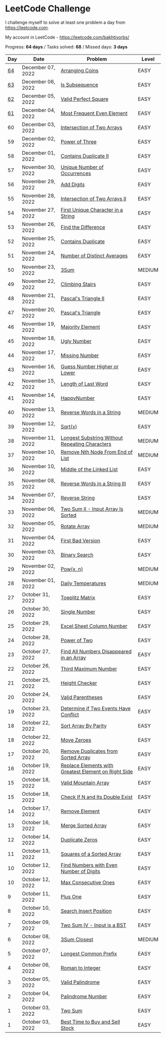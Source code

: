 # LeetCode Challenge
I challenge myself to solve at least one problem a day from https://leetcode.com. 

My account in LeetCode - https://leetcode.com/bakhtiyorbs/ 

Progress: **64 days** / Tasks solved: **68** / Missed days: **3 days**

| Day                                | Date              | Problem                                                                                                                                    | Level  |
|------------------------------------|-------------------|--------------------------------------------------------------------------------------------------------------------------------------------|--------|
| [64](./src/ArrangingCoins)         | December 07, 2022 | [Arranging Coins](https://leetcode.com/problems/arranging-coins)                                                                           | EASY   |
| [63](./src/IsSubsequence.php)      | December 06, 2022 | [Is Subsequence](https://leetcode.com/problems/is-subsequence)                                                                             | EASY   |
| [62](./src/ValidPerfectSquare.php) | December 05, 2022 | [Valid Perfect Square](https://leetcode.com/problems/valid-perfect-square)                                                                 | EASY   |
| [61](./src/ValidPerfectSquare.php) | December 04, 2022 | [Most Frequent Even Element](https://leetcode.com/problems/most-frequent-even-element)                                                     | EASY   |
| 60                                 | December 03, 2022 | [Intersection of Two Arrays](https://leetcode.com/problems/intersection-of-two-arrays)                                                     | EASY   |
| 59                                 | December 02, 2022 | [Power of Three](https://leetcode.com/problems/power-of-three)                                                                             | EASY   |
| 58                                 | December 01, 2022 | [Contains Duplicate II](https://leetcode.com/problems/contains-duplicate-ii)                                                               | EASY   |
| 57                                 | November 30, 2022 | [Unique Number of Occurrences](https://leetcode.com/problems/unique-number-of-occurrences)                                                 | EASY   |
| 56                                 | November 29, 2022 | [Add Digits](https://leetcode.com/problems/add-digits)                                                                                     | EASY   |
| 55                                 | November 28, 2022 | [Intersection of Two Arrays II](https://leetcode.com/problems/intersection-of-two-arrays-ii)                                               | EASY   |
| 54                                 | November 27, 2022 | [First Unique Character in a String](https://leetcode.com/problems/first-unique-character-in-a-string)                                     | EASY   |
| 53                                 | November 26, 2022 | [Find the Difference](https://leetcode.com/problems/find-the-difference)                                                                   | EASY   |
| 52                                 | November 25, 2022 | [Contains Duplicate](https://leetcode.com/problems/contains-duplicate)                                                                     | EASY   |
| 51                                 | November 24, 2022 | [Number of Distinct Averages](https://leetcode.com/problems/number-of-distinct-averages)                                                   | EASY   |
| 50                                 | November 23, 2022 | [3Sum](https://leetcode.com/problems/3sum)                                                                                                 | MEDIUM |
| 49                                 | November 22, 2022 | [Climbing Stairs](https://leetcode.com/problems/climbing-stairs)                                                                           | EASY   |
| 48                                 | November 21, 2022 | [Pascal's Triangle II](https://leetcode.com/problems/pascals-triangle-ii)                                                                  | EASY   |
| 47                                 | November 20, 2022 | [Pascal's Triangle](https://leetcode.com/problems/pascals-triangle)                                                                        | EASY   |
| 46                                 | November 19, 2022 | [Majority Element](https://leetcode.com/problems/majority-element)                                                                         | EASY   |
| 45                                 | November 18, 2022 | [Ugly Number](https://leetcode.com/problems/ugly-number)                                                                                   | EASY   |
| 44                                 | November 17, 2022 | [Missing Number](https://leetcode.com/problems/missing-number)                                                                             | EASY   |
| 43                                 | November 16, 2022 | [Guess Number Higher or Lower](https://leetcode.com/problems/guess-number-higher-or-lower)                                                 | EASY   |
| 42                                 | November 15, 2022 | [Length of Last Word](https://leetcode.com/problems/length-of-last-word)                                                                   | EASY   |
| 41                                 | November 14, 2022 | [HappyNumber](https://leetcode.com/problems/happy-number)                                                                                  | EASY   |
| 40                                 | November 13, 2022 | [Reverse Words in a String](https://leetcode.com/problems/reverse-words-in-a-string)                                                       | MEDIUM |
| 39                                 | November 12, 2022 | [Sqrt(x)](https://leetcode.com/problems/sqrtx)                                                                                             | EASY   |
| 38                                 | November 11, 2022 | [Longest Substring Without Repeating Characters](https://leetcode.com/problems/longest-substring-without-repeating-characters)             | MEDIUM |
| 37                                 | November 10, 2022 | [Remove Nth Node From End of List](https://leetcode.com/problems/remove-nth-node-from-end-of-list)                                         | MEDIUM |
| 36                                 | November 10, 2022 | [Middle of the Linked List](https://leetcode.com/problems/middle-of-the-linked-list)                                                       | EASY   |
| 35                                 | November 08, 2022 | [Reverse Words in a String III](https://leetcode.com/problems/reverse-words-in-a-string-iii)                                               | EASY   |
| 34                                 | November 07, 2022 | [Reverse String](https://leetcode.com/problems/reverse-string)                                                                             | EASY   |
| 33                                 | November 06, 2022 | [Two Sum II - Input Array Is Sorted](https://leetcode.com/problems/two-sum-ii-input-array-is-sorted)                                       | MEDIUM |
| 32                                 | November 05, 2022 | [Rotate Array](https://leetcode.com/problems/rotate-array)                                                                                 | MEDIUM |
| 31                                 | November 04, 2022 | [First Bad Version](https://leetcode.com/problems/first-bad-version)                                                                       | EASY   |
| 30                                 | November 03, 2022 | [Binary Search](https://leetcode.com/problems/binary-search)                                                                               | EASY   |
| 29                                 | November 02, 2022 | [Pow(x, n)](https://leetcode.com/problems/powx-n)                                                                                          | MEDIUM |
| 28                                 | November 01, 2022 | [Daily Temperatures](https://leetcode.com/problems/daily-temperatures)                                                                     | MEDIUM |
| 27                                 | October 31, 2022  | [Toeplitz Matrix](https://leetcode.com/problems/toeplitz-matrix)                                                                           | EASY   |
| 26                                 | October 30, 2022  | [Single Number](https://leetcode.com/problems/single-number)                                                                               | EASY   |
| 25                                 | October 29, 2022  | [Excel Sheet Column Number](https://leetcode.com/problems/excel-sheet-column-number)                                                       | EASY   |
| 24                                 | October 28, 2022  | [Power of Two](https://leetcode.com/problems/power-of-two)                                                                                 | EASY   |
| 23                                 | October 27, 2022  | [Find All Numbers Disappeared in an Array](https://leetcode.com/problems/find-all-numbers-disappeared-in-an-array)                         | EASY   |
| 22                                 | October 26, 2022  | [Third Maximum Number](https://leetcode.com/problems/third-maximum-number)                                                                 | EASY   |
| 21                                 | October 25, 2022  | [Height Checker](https://leetcode.com/problems/height-checker)                                                                             | EASY   |
| 20                                 | October 24, 2022  | [Valid Parentheses](https://leetcode.com/problems/valid-parentheses)                                                                       | EASY   |
| 19                                 | October 23, 2022  | [Determine if Two Events Have Conflict](https://leetcode.com/contest/weekly-contest-316/problems/determine-if-two-events-have-conflict)    | EASY   |
| 18                                 | October 22, 2022  | [Sort Array By Parity](https://leetcode.com/problems/sort-array-by-parity)                                                                 | EASY   |
| 18                                 | October 22, 2022  | [Move Zeroes](https://leetcode.com/problems/move-zeroes)                                                                                   | EASY   |
| 17                                 | October 20, 2022  | [Remove Duplicates from Sorted Array](https://leetcode.com/problems/remove-duplicates-from-sorted-array)                                   | EASY   |
| 16                                 | October 19, 2022  | [Replace Elements with Greatest Element on Right Side](https://leetcode.com/problems/replace-elements-with-greatest-element-on-right-side) | EASY   |
| 15                                 | October 18, 2022  | [Valid Mountain Array](https://leetcode.com/problems/valid-mountain-array)                                                                 | EASY   |
| 15                                 | October 18, 2022  | [Check If N and Its Double Exist](https://leetcode.com/problems/check-if-n-and-its-double-exist)                                           | EASY   |
| 14                                 | October 17, 2022  | [Remove Element](https://leetcode.com/problems/remove-element)                                                                             | EASY   |
| 13                                 | October 16, 2022  | [Merge Sorted Array](https://leetcode.com/problems/merge-sorted-array)                                                                     | EASY   |
| 12                                 | October 14, 2022  | [Duplicate Zeros](https://leetcode.com/problems/duplicate-zeros)                                                                           | EASY   |
| 11                                 | October 13, 2022  | [Squares of a Sorted Array](https://leetcode.com/problems/squares-of-a-sorted-array)                                                       | EASY   |
| 10                                 | October 12, 2022  | [Find Numbers with Even Number of Digits](https://leetcode.com/problems/find-numbers-with-even-number-of-digits)                           | EASY   |
| 10                                 | October 12, 2022  | [Max Consecutive Ones](https://leetcode.com/problems/max-consecutive-ones)                                                                 | EASY   |
| 9                                  | October 11, 2022  | [Plus One](https://leetcode.com/problems/plus-one)                                                                                         | EASY   |
| 8                                  | October 10, 2022  | [Search Insert Position](https://leetcode.com/problems/search-insert-position)                                                             | EASY   |
| 7                                  | October 09, 2022  | [Two Sum IV - Input is a BST](https://leetcode.com/problems/two-sum-iv-input-is-a-bst)                                                     | EASY   |
| 6                                  | October 08, 2022  | [3Sum Closest](https://leetcode.com/problems/3sum-closest)                                                                                 | MEDIUM |
| 5                                  | October 07, 2022  | [Longest Common Prefix](https://leetcode.com/problems/longest-common-prefix)                                                               | EASY   |
| 4                                  | October 06, 2022  | [Roman to Integer](https://leetcode.com/problems/roman-to-integer)                                                                         | EASY   |
| 3                                  | October 05, 2022  | [Valid Palindrome](https://leetcode.com/problems/valid-palindrome)                                                                         | EASY   |
| 2                                  | October 04, 2022  | [Palindrome Number](https://leetcode.com/problems/palindrome-number)                                                                       | EASY   |
| 1                                  | October 03, 2022  | [Two Sum](https://leetcode.com/problems/two-sum)                                                                                           | EASY   |
| 1                                  | October 03, 2022  | [Best Time to Buy and Sell Stock](https://leetcode.com/problems/best-time-to-buy-and-sell-stock)                                           | EASY   |
